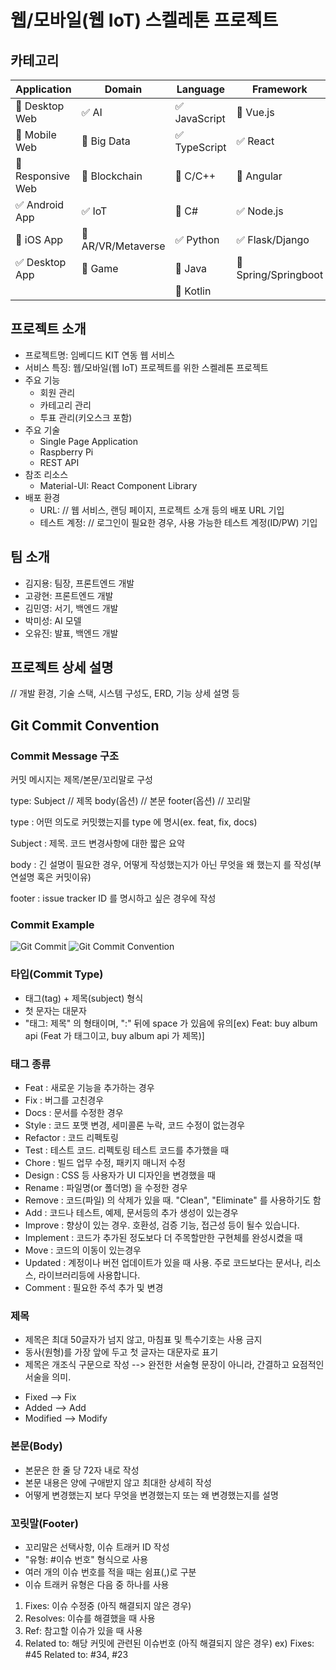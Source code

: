 # 웹/모바일(웹 IoT) 스켈레톤 프로젝트

## 카테고리

| Application                          | Domain                                | Language                      | Framework                               |
| ------------------------------------ | ------------------------------------- | ----------------------------- | --------------------------------------- |
| :black_square_button: Desktop Web    | :white_check_mark: AI                 | :white_check_mark: JavaScript | :black_square_button: Vue.js            |
| :black_square_button: Mobile Web     | :black_square_button: Big Data        | :white_check_mark: TypeScript | :white_check_mark: React         |
| :black_square_button: Responsive Web | :black_square_button: Blockchain      | :black_square_button: C/C++   | :black_square_button: Angular           |
| :white_check_mark: Android App       | :white_check_mark: IoT                | :black_square_button: C#      | :white_check_mark: Node.js              |
| :black_square_button: iOS App        | :black_square_button: AR/VR/Metaverse | :white_check_mark: Python     | :white_check_mark: Flask/Django         |
| :white_check_mark: Desktop App       | :black_square_button: Game            | :black_square_button: Java    | :black_square_button: Spring/Springboot |
|                                      |                                       | :black_square_button: Kotlin  |                                         |

<!-- 필수 항목 -->

## 프로젝트 소개

- 프로젝트명: 임베디드 KIT 연동 웹 서비스
- 서비스 특징: 웹/모바일(웹 IoT) 프로젝트를 위한 스켈레톤 프로젝트
- 주요 기능
  - 회원 관리
  - 카테고리 관리
  - 투표 관리(키오스크 포함)
- 주요 기술
  - Single Page Application
  - Raspberry Pi
  - REST API
- 참조 리소스
  - Material-UI: React Component Library
- 배포 환경
  - URL: // 웹 서비스, 랜딩 페이지, 프로젝트 소개 등의 배포 URL 기입
  - 테스트 계정: // 로그인이 필요한 경우, 사용 가능한 테스트 계정(ID/PW) 기입

<!-- 자유 양식 -->

## 팀 소개

- 김지용: 팀장, 프론트엔드 개발
- 고광현: 프론트엔드 개발
- 김민영: 서기, 백엔드 개발
- 박미성: AI 모델
- 오유진: 발표, 백엔드 개발

<!-- 자유 양식 -->

## 프로젝트 상세 설명

// 개발 환경, 기술 스택, 시스템 구성도, ERD, 기능 상세 설명 등

## Git Commit Convention

### Commit Message 구조

커밋 메시지는 제목/본문/꼬리말로 구성

type: Subject // 제목
body(옵션) // 본문
footer(옵션) // 꼬리말

type : 어떤 의도로 커밋했는지를 type 에 명시(ex. feat, fix, docs)

Subject : 제목. 코드 변경사항에 대한 짧은 요약

body : 긴 설명이 필요한 경우, 어떻게 작성했는지가 아닌 무엇을 왜 했는지 를 작성(부연설명 혹은 커밋이유)

footer : issue tracker ID 를 명시하고 싶은 경우에 작성

### Commit Example

![Git Commit](imgs/git_commit.png)
![Git Commit Convention](imgs/git_commit_convention.PNG)

### 타입(Commit Type)

- 태그(tag) + 제목(subject) 형식
- 첫 문자는 대문자
- "태그: 제목" 의 형태이며, ":" 뒤에 space 가 있음에 유의[ex) Feat: buy album api (Feat 가 태그이고, buy album api 가 제목)]

### 태그 종류

- Feat : 새로운 기능을 추가하는 경우
- Fix : 버그를 고친경우
- Docs : 문서를 수정한 경우
- Style : 코드 포맷 변경, 세미콜론 누락, 코드 수정이 없는경우
- Refactor : 코드 리펙토링
- Test : 테스트 코드. 리펙토링 테스트 코드를 추가했을 때
- Chore : 빌드 업무 수정, 패키지 매니저 수정
- Design : CSS 등 사용자가 UI 디자인을 변경했을 때
- Rename : 파일명(or 폴더명) 을 수정한 경우
- Remove : 코드(파일) 의 삭제가 있을 때. "Clean", "Eliminate" 를 사용하기도 함
- Add : 코드나 테스트, 예제, 문서등의 추가 생성이 있는경우
- Improve : 향상이 있는 경우. 호환성, 검증 기능, 접근성 등이 될수 있습니다.
- Implement : 코드가 추가된 정도보다 더 주목할만한 구현체를 완성시켰을 때
- Move : 코드의 이동이 있는경우
- Updated : 계정이나 버전 업데이트가 있을 때 사용. 주로 코드보다는 문서나, 리소스, 라이브러리등에 사용합니다.
- Comment : 필요한 주석 추가 및 변경

### 제목

- 제목은 최대 50글자가 넘지 않고, 마침표 및 특수기호는 사용 금지
- 동사(원형)를 가장 앞에 두고 첫 글자는 대문자로 표기
- 제목은 개조식 구문으로 작성 --> 완전한 서술형 문장이 아니라, 간결하고 요점적인 서술을 의미.

* Fixed --> Fix
* Added --> Add
* Modified --> Modify

### 본문(Body)

- 본문은 한 줄 당 72자 내로 작성
- 본문 내용은 양에 구애받지 않고 최대한 상세히 작성
- 어떻게 변경했는지 보다 무엇을 변경했는지 또는 왜 변경했는지를 설명

### 꼬릿말(Footer)

- 꼬리말은 선택사항, 이슈 트래커 ID 작성
- "유형: #이슈 번호" 형식으로 사용
- 여러 개의 이슈 번호를 적을 때는 쉼표(,)로 구분
- 이슈 트래커 유형은 다음 중 하나를 사용

1. Fixes: 이슈 수정중 (아직 해결되지 않은 경우)
2. Resolves: 이슈를 해결했을 때 사용
3. Ref: 참고할 이슈가 있을 때 사용
4. Related to: 해당 커밋에 관련된 이슈번호 (아직 해결되지 않은 경우)
   ex) Fixes: #45 Related to: #34, #23
